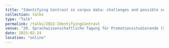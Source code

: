 ```yaml
---
title: "Identifying Contrast in corpus data: challenges and possible solutions"
collection: talks
type: "Talk"
permalink: /talks/2022-IdentifyingContrast
venue: "20. Sprachwissenschaftliche Tagung für Promotionsstudierende (STaPs)"
date: 2023-02-24
location: "online"
---
```



